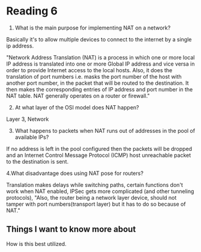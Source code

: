 # Reading 6

1. What is the main purpose for implementing NAT on a network?

Basically it's to allow multiple devices to connect to the internet by a single ip address.

"Network Address Translation (NAT) is a process in which one or more local IP address is translated into one or more Global IP address and vice versa in order to provide Internet access to the local hosts. Also, it does the translation of port numbers i.e. masks the port number of the host with another port number, in the packet that will be routed to the destination. It then makes the corresponding entries of IP address and port number in the NAT table. NAT generally operates on a router or firewall."



2. At what layer of the OSI model does NAT happen?

Layer 3, Network

3. What happens to packets when NAT runs out of addresses in the pool of available IPs?

If no address is left in the pool configured then the packets will be dropped and an Internet Control Message Protocol (ICMP) host unreachable packet to the destination is sent. 

4.What disadvantage does using NAT pose for routers?

Translation makes delays while switching paths, certain functions don't work when NAT enabled, IPSec gets more complicated (and other tunneling protocols), "Also, the router being a network layer device, should not tamper with port numbers(transport layer) but it has to do so because of NAT."

## Things I want to know more about

How is this best utilized.
